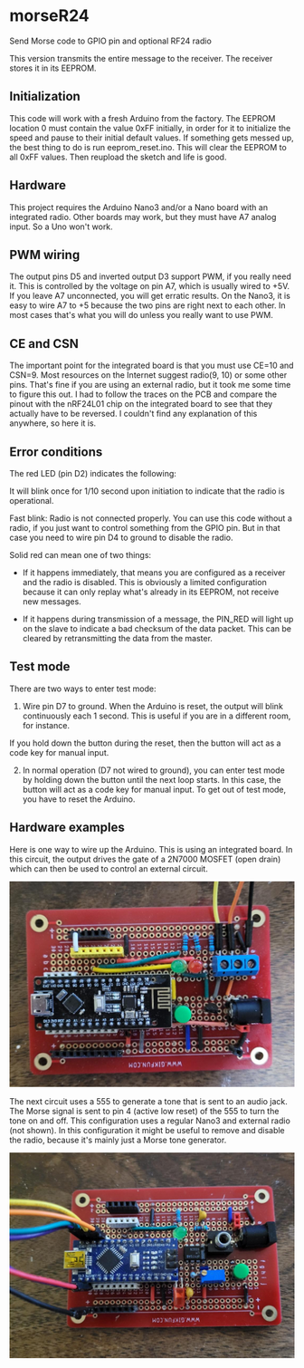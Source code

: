 # morseR24

Send Morse code to GPIO pin and optional RF24 radio

This version transmits the entire message to the receiver. The receiver stores it in its EEPROM.

## Initialization

This code will work with a fresh Arduino from the factory. The EEPROM location 0 must contain the value 0xFF initially, in order for it to initialize the speed and pause to their initial default values. If something gets messed up, the best thing to do is run eeprom_reset.ino. This will clear the EEPROM to all 0xFF values. Then reupload the sketch and life is good.

## Hardware

This project requires the Arduino Nano3 and/or a Nano board with an integrated radio. Other boards may work, but they must have A7 analog input. So a Uno won't work.

## PWM wiring

The output pins D5 and inverted output D3 support PWM, if you really need it. This is controlled by the voltage on pin A7, which is usually wired to +5V. If you leave A7 unconnected, you will get erratic results. On the Nano3, it is easy to wire A7 to +5 because the two pins are right next to each other. In most cases that's what you will do unless you really want to use PWM.

## CE and CSN

The important point for the integrated board is that you must use CE=10 and CSN=9. Most resources on the Internet suggest radio(9, 10) or some other pins. That's fine if you are using an external radio, but it took me some time to figure this out. I had to follow the traces on the PCB and compare the pinout with the nRF24L01 chip on the integrated board to see that they actually have to be reversed. I couldn't find any explanation of this anywhere, so here it is.

## Error conditions

The red LED (pin D2) indicates the following:

It will blink once for 1/10 second upon initiation to indicate that the radio is operational.

Fast blink: Radio is not connected properly. You can use this code without a radio, if you just want to control something from the GPIO pin. But in that case you need to wire pin D4 to ground to disable the radio.

Solid red can mean one of two things:

-  If it happens immediately, that means you are configured as a receiver and the radio is disabled. This is obviously a limited configuration because it can only replay what's already in its EEPROM, not receive new messages.
    
-  If it happens during transmission of a message, the PIN_RED will light up on the slave to indicate a bad checksum of the data packet. This can be cleared by retransmitting the data from the master.

## Test mode

There are two ways to enter test mode:

1.  Wire pin D7 to ground. When the Arduino is reset, the output will blink continuously each 1 second. This is useful if you are in a different room, for instance.

If you hold down the button during the reset, then the button will act as a code key for manual input.

2.  In normal operation (D7 not wired to ground), you can enter test mode by holding down the button until the next loop starts. In this case, the button will act as a code key for manual input. To get out of test mode, you have to reset the Arduino.

## Hardware examples

Here is one way to wire up the Arduino. This is using an integrated board. In this circuit, the output drives the gate of a 2N7000 MOSFET (open drain) which can then be used to control an external circuit.

![MOSFET board](img/mosfet-board.jpg)

The next circuit uses a 555 to generate a tone that is sent to an audio jack. The Morse signal is sent to pin 4 (active low reset) of the 555 to turn the tone on and off. This configuration uses a regular Nano3 and external radio (not shown). In this configuration it might be useful to remove and disable the radio, because it's mainly just a Morse tone generator.

![Tone generator](img/audio-board.jpg)
